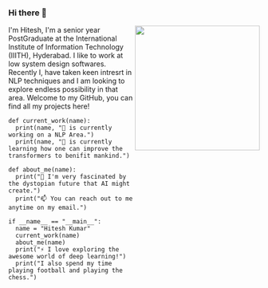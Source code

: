 ### Hi there 👋

<!--
**rewrihitesh/rewrihitesh** is a ✨ _special_ ✨ repository because its `README.md` (this file) appears on your GitHub profile.
-->

<img width="250" align="right" src="https://raw.githubusercontent.com/batra98/batra98/master/gif/work.gif">

I'm Hitesh, I'm a senior year PostGraduate at the International Institute of Information Technology (IIITH), Hyderabad. I like to work at low system design softwares. \
Recently I, have taken keen intresrt in NLP techniques and I am looking to explore endless possibility in that area.
Welcome to my GitHub, you can find all my projects here! 
<!--
![rewrihitesh's github stats](https://github-readme-stats.vercel.app/api?username=rewrihitesh&hide=["issues"]&show_icons=true)
-->
```
def current_work(name):
  print(name, "🔭 is currently working on a NLP Area.")
  print(name, "🌱 is currently learning how one can improve the transformers to benifit mankind.")
  
def about_me(name):
  print("👯 I'm very fascinated by the dystopian future that AI might create.")
  print("📫 You can reach out to me anytime on my email.")

if __name__ == "__main__":
  name = "Hitesh Kumar"
  current_work(name)
  about_me(name)
  print("⚡ I love exploring the awesome world of deep learning!") 
  print("I also spend my time playing football and playing the chess.")
```



